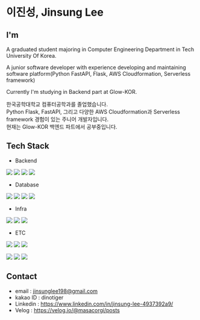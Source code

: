 # 이진성, Jinsung Lee

## I'm
A graduated student majoring in Computer Engineering Department in Tech University Of Korea.

A junior software developer with experience developing and maintaining software platform(Python FastAPI, Flask, AWS Cloudformation, Serverless framework)

Currently I'm studying in Backend part at Glow-KOR.

한국공학대학교 컴퓨터공학과를 졸업했습니다.<br>
Python Flask, FastAPI, 그리고 다양한 AWS Cloudformation과 Serverless framework 경험이 있는 주니어 개발자입니다.<br>
현재는 Glow-KOR 백엔드 파트에서 공부중입니다.

## Tech Stack

* Backend
<p align="left">
  <img src="https://img.shields.io/badge/python-3776AB?style=for-the-badge&logo=Python&logoColor=white">
  <img src="https://img.shields.io/badge/Django-092E20?style=for-the-badge&logo=Django&logoColor=white">
  <img src="https://img.shields.io/badge/fastapi-009688?style=for-the-badge&logo=FastAPI&logoColor=white">
  <img src="https://img.shields.io/badge/flask-000000?style=for-the-badge&logo=Flask&logoColor=white">

* Database
<p align="left">
  <img src="https://img.shields.io/badge/DynamoDB-4053D6?style=for-the-badge&logo=AmazonDynamoDB&logoColor=white">
  <img src="https://img.shields.io/badge/MySQL-4479A1?style=for-the-badge&logo=MySQL&logoColor=white">
  <img src="https://img.shields.io/badge/MongoDB-47A248?style=for-the-badge&logo=MongoDB&logoColor=white">
  <img src="https://img.shields.io/badge/Studio3T-17AF66?style=for-the-badge&logo=Studio3T&logoColor=white">

* Infra
<p align="left">
  <img src="https://img.shields.io/badge/AWS-232F3E?style=for-the-badge&logo=AmazonAWS&logoColor=white">
  <img src="https://img.shields.io/badge/Amazon EC2-FF9900?style=for-the-badge&logo=AmazonEC2&logoColor=white">
  <img src="https://img.shields.io/badge/Docker-2496ED?style=for-the-badge&logo=Docker&logoColor=white">

* ETC
<p align="left">
  <img src="https://img.shields.io/badge/slack-4A154B?style=for-the-badge&logo=Slack&logoColor=white">
  <img src="https://img.shields.io/badge/Jira-0052cc?style=for-the-badge&logo=Jira&logoColor=white">
  <img src="https://img.shields.io/badge/figma-F24E1E?style=for-the-badge&logo=Figma&logoColor=white">
<p align="left">
  <img src="https://img.shields.io/badge/Git-F05032?style=for-the-badge&logo=Git&logoColor=white">
  <img src="https://img.shields.io/badge/GitHub-181717?style=for-the-badge&logo=GitHub&logoColor=white">
  <img src="https://img.shields.io/badge/OpenAI-412991?style=for-the-badge&logo=OpenAIlogoColor=white">
  
## Contact
* email : jinsunglee198@gmail.com
* kakao ID : dinotiger
* Linkedin : https://www.linkedin.com/in/jinsung-lee-4937392a9/
* Velog : https://velog.io/@masacorgi/posts
<!--
**masacorgi/masacorgi** is a ✨ _special_ ✨ repository because its `README.md` (this file) appears on your GitHub profile.

Here are some ideas to get you started:

- 🔭 I’m currently working on ...
- 🌱 I’m currently learning ...
- 👯 I’m looking to collaborate on ...
- 🤔 I’m looking for help with ...
- 💬 Ask me about ...
- 📫 How to reach me: ...
- 😄 Pronouns: ...
- ⚡ Fun fact: ...
-->
